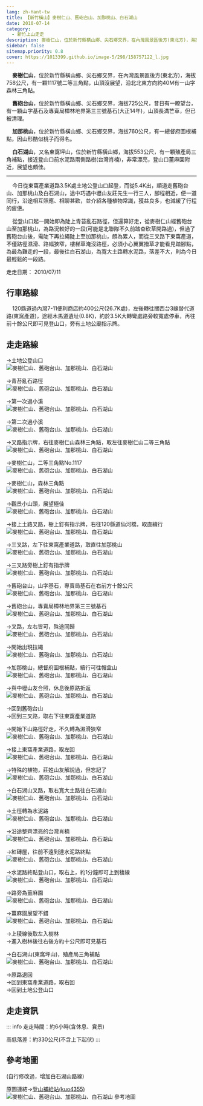 ```yaml
---
lang: zh-Hant-tw
title: 【新竹橫山】麥樹仁山、舊砲台山、加那桃山、白石湖山
date: 2010-07-14
category: 
  - 新竹上山走走
description: 麥樹仁山，位於新竹縣橫山鄉、尖石鄉交界，在內灣風景區後方(東北方)，海拔758公尺，有一顆1117號二等三角點，山頂沒展望，沿北北東方向約40M有一山字森林三角點。 舊砲台山，位於新竹縣橫山鄉、尖石鄉交界，海拔725公尺，昔日有一瞭望台，有一顆山字基石及專賣局樟林地界第三三號基石(大正14年)，山頂長滿芒草，但已被清理。 加那桃山，位於新竹縣橫山鄉、尖石鄉交界，海拔760公尺，有一總督府圖根補點，因山形酷似桃子而得名。
sidebar: false
sitemap.priority: 0.8
cover: https://1013399.github.io/image-5/298/158757122_l.jpg
---
```


    **麥樹仁山**，位於新竹縣橫山鄉、尖石鄉交界，在內灣風景區後方(東北方)，海拔758公尺，有一顆1117號二等三角點，山頂沒展望，沿北北東方向約40M有一山字森林三角點。  

    **舊砲台山**，位於新竹縣橫山鄉、尖石鄉交界，海拔725公尺，昔日有一瞭望台，有一顆山字基石及專賣局樟林地界第三三號基石(大正14年)，山頂長滿芒草，但已被清理。  

<!-- more -->

    **加那桃山**，位於新竹縣橫山鄉、尖石鄉交界，海拔760公尺，有一總督府圖根補點，因山形酷似桃子而得名。  

    **白石湖山**，又名東窩坪山，位於新竹縣橫山鄉，海拔553公尺，有一顆殖產局三角補點，接近登山口前水泥路兩側路樹(台灣肖楠)，非常漂亮，登山口薑麻園附近，展望也頗佳。  

----

    今日從東窩產業道路3.5K處土地公登山口起登，而從5.4K出，順道走舊砲台山、加那桃山及白石湖山，途中巧遇中壢山友莊先生一行三人，腳程相近，便一道同行，沿途相互照應、相聊甚歡，並介紹各種植物常識，獲益良多，也減緩了行程的疲憊。  

    從登山口起一開始即為陡上青苔亂石路徑，但還算好走，從麥樹仁山經舊砲台山至加那桃山，為路況較好的一段(可能是北聯隊不久前踏查砍草開路過)，但過了舊砲台山後，需陡下再拉繩陡上至加那桃山，頗為累人，而從三叉路下東窩產道，不僅路徑濕滑、路幅狹窄，樓梯草淹沒路徑，必須小心翼翼撥草才能看見踏腳點，為最為難走的一段，最後往白石湖山，為寬大土路轉水泥路，落差不大，則為今日最輕鬆的一段路。

走走日期： 2010/07/11

## 行車路線
    120縣道過內灣7-11便利商店約400公尺(26.7K處)，左後轉往關西台3線替代道路(東窩產道)，途經木馬道遺址(0.8K)，約於3.5K大轉彎處路旁較寬處停車，再往前十餘公尺即可見登山口，旁有土地公廟指示牌。

## 走走路線
→土地公登山口  
![麥樹仁山、舊砲台山、加那桃山、白石湖山](https://1013399.github.io/image-5/298/158757097_l.jpg)

→青苔亂石路徑  
![麥樹仁山、舊砲台山、加那桃山、白石湖山](https://1013399.github.io/image-5/298/158757101_l.jpg)

→第一次過小溪  
![麥樹仁山、舊砲台山、加那桃山、白石湖山](https://1013399.github.io/image-5/298/158757103_l.jpg)

→第二次過小溪  
![麥樹仁山、舊砲台山、加那桃山、白石湖山](https://1013399.github.io/image-5/298/158757108_l.jpg)

→叉路指示牌，右往麥樹仁山森林三角點，取左往麥樹仁山二等三角點  
![麥樹仁山、舊砲台山、加那桃山、白石湖山](https://1013399.github.io/image-5/298/158757110_l.jpg)

→麥樹仁山，二等三角點No.1117  
![麥樹仁山、舊砲台山、加那桃山、白石湖山](https://1013399.github.io/image-5/298/158757114_l.jpg)

→麥樹仁山，森林三角點  
![麥樹仁山、舊砲台山、加那桃山、白石湖山](https://1013399.github.io/image-5/298/158757116_l.jpg)

→觀景小山頭，展望極佳  
![麥樹仁山、舊砲台山、加那桃山、白石湖山](https://1013399.github.io/image-5/298/158757122_l.jpg)

→接上土路叉路，樹上釘有指示牌，右往120縣道仙河橋，取直續行  
![麥樹仁山、舊砲台山、加那桃山、白石湖山](https://1013399.github.io/image-5/298/158757126_l.jpg)

→三叉路，左下往東窩產業道路，取直往加那桃山  
![麥樹仁山、舊砲台山、加那桃山、白石湖山](https://1013399.github.io/image-5/298/158757132_l.jpg)

→三叉路旁樹上釘有指示牌  
![麥樹仁山、舊砲台山、加那桃山、白石湖山](https://1013399.github.io/image-5/298/158757135_l.jpg)

→舊砲台山，山字基石，專賣局基石在右前方十餘公尺  
![麥樹仁山、舊砲台山、加那桃山、白石湖山](https://1013399.github.io/image-5/298/158757137_l.jpg)

→舊砲台山，專賣局樟林地界第三三號基石  
![麥樹仁山、舊砲台山、加那桃山、白石湖山](https://1013399.github.io/image-5/298/158757141_l.jpg)

→叉路，左右皆可，殊途同歸  
![麥樹仁山、舊砲台山、加那桃山、白石湖山](https://1013399.github.io/image-5/298/158757145_l.jpg)

→開始出現拉繩  
![麥樹仁山、舊砲台山、加那桃山、白石湖山](https://1013399.github.io/image-5/298/158757148_l.jpg)

→加那桃山，總督府圖根補點，續行可往帽盒山  
![麥樹仁山、舊砲台山、加那桃山、白石湖山](https://1013399.github.io/image-5/298/158757152_l.jpg)

→與中壢山友合照，休息後原路折返  
![麥樹仁山、舊砲台山、加那桃山、白石湖山](https://1013399.github.io/image-5/298/158757156_l.jpg)

→回到舊砲台山  
→回到三叉路，取右下往東窩產業道路  
  
→開始下山路徑好走，不久轉為濕滑狹窄  
![麥樹仁山、舊砲台山、加那桃山、白石湖山](https://1013399.github.io/image-5/298/158757161_l.jpg)

→接上東窩產業道路，取左回  
![麥樹仁山、舊砲台山、加那桃山、白石湖山](https://1013399.github.io/image-5/298/158757166_l.jpg)

→特殊的植物，莊姓山友解說過，但忘記了  
![麥樹仁山、舊砲台山、加那桃山、白石湖山](https://1013399.github.io/image-5/298/158757171_l.jpg)

→白石湖山叉路，取右寬大土路往白石湖山  
![麥樹仁山、舊砲台山、加那桃山、白石湖山](https://1013399.github.io/image-5/298/158757177_l.jpg)

→土徑轉為水泥路  
![麥樹仁山、舊砲台山、加那桃山、白石湖山](https://1013399.github.io/image-5/298/158757183_l.jpg)

→沿途整齊漂亮的台灣肖楠  
![麥樹仁山、舊砲台山、加那桃山、白石湖山](https://1013399.github.io/image-5/298/158757190_l.jpg)

→紅磚屋，往前不遠到達水泥路終點  
![麥樹仁山、舊砲台山、加那桃山、白石湖山](https://1013399.github.io/image-5/298/158757195_l.jpg)

→水泥路終點登山口，取右上，約1分鐘即可上到稜線  
![麥樹仁山、舊砲台山、加那桃山、白石湖山](https://1013399.github.io/image-5/298/158757200_l.jpg)

→路旁為薑麻園  
![麥樹仁山、舊砲台山、加那桃山、白石湖山](https://1013399.github.io/image-5/298/158757206_l.jpg)

→薑麻園展望不錯  
![麥樹仁山、舊砲台山、加那桃山、白石湖山](https://1013399.github.io/image-5/298/158757093_l.jpg)

→上稜線後取左入樹林  
→進入樹林後往右後方約十公尺即可見基石  
  
→白石湖山(東窩坪山)，殖產局三角補點  
![麥樹仁山、舊砲台山、加那桃山、白石湖山](https://1013399.github.io/image-5/298/158757212_l.jpg)

→原路退回  
→回到東窩產業道路，取右回  
→回到土地公登山口

## 走走資訊
::: info
走走時間：約6小時(含休息、賞景)

高低落差：約330公尺(不含上下起伏)
:::

## 參考地圖
(自行修改過，增加白石湖山路線)

原圖連結→[登山補給站(kuo4355)](http://www.keepon.com.tw/ActiveSite/Article/One.asp?ArticleID=31536)  
![麥樹仁山、舊砲台山、加那桃山、白石湖山 參考地圖](https://1013399.github.io/image-5/298/158757396_l.jpg)